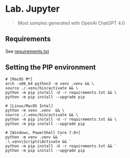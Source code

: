 # Lab. Jupyter

> Most samples generated with OpenAI ChatGPT 4.0

## Requirements

See [requirements.txt](./requirements.txt)

## Setting the PIP environment

```shell
# [MacOS M*] 
arch -x86_64 python3 -m venv .venv && \
source ./.venv/bin/activate && \
python -m pip install -U -r requirements.txt && \
python -m pip install --upgrade pip 

# [Linux/MacOS Intel]
python -m venv .venv  && \
source ./.venv/bin/activate && \
python -m pip install -U -r requirements.txt && \
python -m pip install --upgrade pip 

# [Windows, PowerShell Core 7.0+]
python -m venv .venv && `
.\.venv\Scripts\Activate && `
python -m pip install -U -r requirements.txt && `
python -m pip install --upgrade pip
```
